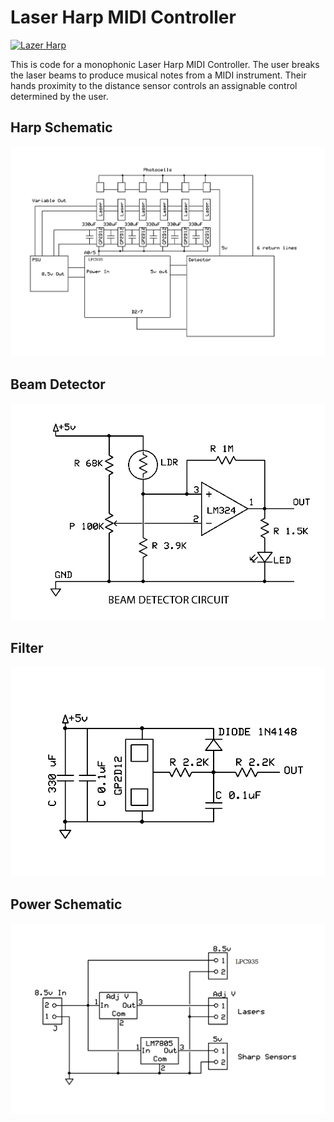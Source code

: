 # Laser Harp MIDI Controller

[![Lazer Harp](https://img.youtube.com/vi/MoN5w4hxTGk/0.jpg)](https://youtu.be/MoN5w4hxTGk "Lazer Harp")

This is code for a monophonic Laser Harp MIDI Controller.
The user breaks the laser beams to produce musical notes from a MIDI instrument.
Their hands proximity to the distance sensor controls an assignable control determined by the user.

## Harp Schematic
![alt text](https://github.com/StephenMcLoughlin/laserharp/blob/master/images/HARP_SCHEMATIC.gif?raw=true)

## Beam Detector
![alt text](https://github.com/StephenMcLoughlin/laserharp/blob/master/images/Detector.gif?raw=true)

## Filter
![alt text](https://github.com/StephenMcLoughlin/laserharp/blob/master/images/Filter.gif?raw=true)

## Power Schematic
![alt text](https://github.com/StephenMcLoughlin/laserharp/blob/master/images/PowerSchematic.gif?raw=true)


